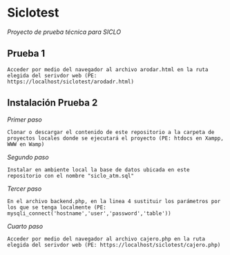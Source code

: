 # Siclotest

_Proyecto de prueba técnica para SICLO_

## Prueba 1

```
Acceder por medio del navegador al archivo arodar.html en la ruta elegida del serivdor web (PE: https://localhost/siclotest/arodadr.html)
```

## Instalación Prueba 2

_Primer paso_

```
Clonar o descargar el contenido de este repositorio a la carpeta de proyectos locales donde se ejecutará el proyecto (PE: htdocs en Xampp, WWW en Wamp)
```

_Segundo paso_

```
Instalar en ambiente local la base de datos ubicada en este repositorio con el nombre "siclo_atm.sql"
```

_Tercer paso_

```
En el archivo backend.php, en la linea 4 sustituir los parámetros por los que se tenga localmente (PE: mysqli_connect('hostname','user','password','table'))
```

_Cuarto paso_

```
Acceder por medio del navegador al archivo cajero.php en la ruta elegida del serivdor web (PE: https://localhost/siclotest/cajero.php)
```